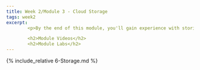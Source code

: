 ```yaml
---
title: Week 2/Module 3 - Cloud Storage
tags: week2
excerpt: 
        <p>By the end of this module, you'll gain experience with storing information on and around the cloud.</p>

        <h2>Module Videos</h2>
        <h2>Module Labs</h2>
---  
```


{% include_relative 6-Storage.md %}